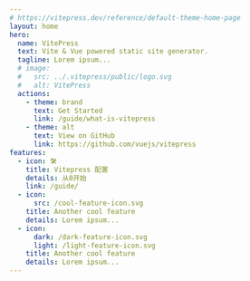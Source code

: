 ```yaml
---
# https://vitepress.dev/reference/default-theme-home-page
layout: home
hero:
  name: VitePress
  text: Vite & Vue powered static site generator.
  tagline: Lorem ipsum...
  # image:
  #   src: ../.vitepress/public/logo.svg
  #   alt: VitePress
  actions:
    - theme: brand
      text: Get Started
      link: /guide/what-is-vitepress
    - theme: alt
      text: View on GitHub
      link: https://github.com/vuejs/vitepress
features:
  - icon: 🛠️
    title: Vitepress 配置
    details: 从0开始
    link: /guide/
  - icon:
      src: /cool-feature-icon.svg
    title: Another cool feature
    details: Lorem ipsum...
  - icon:
      dark: /dark-feature-icon.svg
      light: /light-feature-icon.svg
    title: Another cool feature
    details: Lorem ipsum...
---
```


<!-- <style>
  :root {
    --vp-home-hero-name-color: transparent;
    --vp-home-hero-name-background: -webkit-linear-gradient(
      120deg,
      #e6e6e6,
      #ff4343
    );
    --vp-home-hero-image-background-image: linear-gradient(
      -45deg,
      #f3f3f3 50%,
      #ffa1a1 50%
    );
    --vp-home-hero-image-filter: blur(44px);
  }
</style> -->